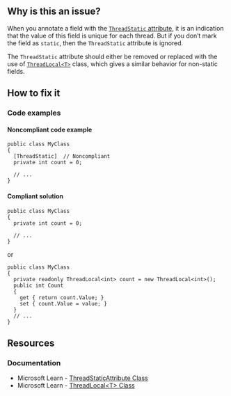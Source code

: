 ## Why is this an issue?

When you annotate a field with the [`ThreadStatic`
attribute](https://learn.microsoft.com/en-us/dotnet/api/system.threadstaticattribute), it is an indication that the value of this field is unique for each thread. But if you don’t mark the field as `static`,
then the `ThreadStatic` attribute is ignored.

The `ThreadStatic` attribute should either be removed or replaced with the use of [`ThreadLocal<T>`](https://learn.microsoft.com/en-us/dotnet/api/system.threading.threadlocal-1) class, which gives a similar
behavior for non-static fields.

## How to fix it

### Code examples

#### Noncompliant code example

    public class MyClass
    {
      [ThreadStatic]  // Noncompliant
      private int count = 0;
    
      // ...
    }

#### Compliant solution

    public class MyClass
    {
      private int count = 0;
    
      // ...
    }

or

    public class MyClass
    {
      private readonly ThreadLocal<int> count = new ThreadLocal<int>();
      public int Count
      {
        get { return count.Value; }
        set { count.Value = value; }
      }
      // ...
    }

## Resources

### Documentation

-  Microsoft Learn - [ThreadStaticAttribute Class](https://learn.microsoft.com/en-us/dotnet/api/system.threadstaticattribute)
-  Microsoft Learn - [ThreadLocal&lt;T&gt; Class](https://learn.microsoft.com/en-us/dotnet/api/system.threading.threadlocal-1)